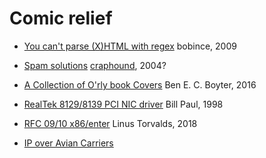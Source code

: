 # Comic relief

- [You can't parse (X)HTML with regex](https://stackoverflow.com/a/1732454/3516684)
  bobince, 2009

- [Spam solutions](https://yro.slashdot.org/comments.pl?sid=103104&cid=8783189)
  [craphound](https://craphound.com/spamsolutions.txt), 2004?

- [A Collection of O'rly book Covers](https://boyter.org/2016/04/collection-orly-book-covers/)
  Ben E. C. Boyter, 2016

- [RealTek 8129/8139 PCI NIC driver](https://people.freebsd.org/~wpaul/RealTek/3.0/if_rl.c)
  Bill Paul, 1998

- [RFC 09/10 x86/enter](https://lkml.org/lkml/2018/1/21/192)
  Linus Torvalds, 2018

- [IP over Avian Carriers](https://en.wikipedia.org/wiki/IP_over_Avian_Carriers)
